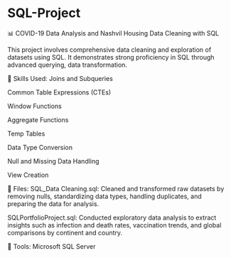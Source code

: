 # SQL-Project

📊 COVID-19 Data Analysis and Nashvil Housing Data Cleaning with SQL

This project involves comprehensive data cleaning and exploration of datasets using SQL. It demonstrates strong proficiency in SQL through advanced querying, data transformation.


🧰 Skills Used:
Joins and Subqueries

Common Table Expressions (CTEs)

Window Functions

Aggregate Functions

Temp Tables

Data Type Conversion

Null and Missing Data Handling

View Creation

📁 Files:
SQL_Data Cleaning.sql: Cleaned and transformed raw datasets by removing nulls, standardizing data types, handling duplicates, and preparing the data for analysis.

SQLPortfolioProject.sql: Conducted exploratory data analysis to extract insights such as infection and death rates, vaccination trends, and global comparisons by continent and country.


🧪 Tools:
Microsoft SQL Server
